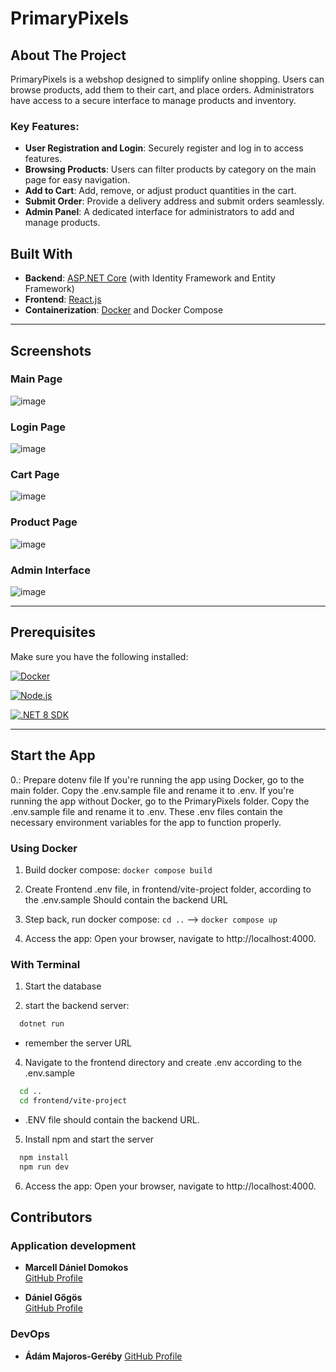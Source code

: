 # PrimaryPixels

## About The Project

PrimaryPixels is a webshop designed to simplify online shopping. Users can browse products, add them to their cart, and place orders. 
Administrators have access to a secure interface to manage products and inventory.

### Key Features:
- **User Registration and Login**: Securely register and log in to access features.
- **Browsing Products**: Users can filter products by category on the main page for easy navigation.
- **Add to Cart**: Add, remove, or adjust product quantities in the cart.
- **Submit Order**: Provide a delivery address and submit orders seamlessly.
- **Admin Panel**: A dedicated interface for administrators to add and manage products.


## Built With

- **Backend**: [ASP.NET Core](https://dotnet.microsoft.com/en-us/apps/aspnet) (with Identity Framework and Entity Framework)
- **Frontend**: [React.js](https://reactjs.org/)
- **Containerization**: [Docker](https://www.docker.com/) and Docker Compose

---

## Screenshots

### Main Page
![image](https://github.com/user-attachments/assets/9c488554-921b-4fd0-89b3-091bfb2349a7)

### Login Page
![image](https://github.com/user-attachments/assets/8273b48b-1266-4247-84a6-e165d5488f6c)

### Cart Page
![image](https://github.com/user-attachments/assets/f3dad35d-e70b-49d8-95ff-b4df4bc6eadc)

### Product Page
![image](https://github.com/user-attachments/assets/fcdb26e2-aee0-4031-bb38-83012683b12e)

### Admin Interface
![image](https://github.com/user-attachments/assets/22abd890-ef0c-413a-8079-c108874f08c3)


---

## Prerequisites

Make sure you have the following installed:

[![Docker][Docker]](https://www.docker.com/)

[![Node.js][Node.js]](https://nodejs.org/)

[![.NET 8 SDK][.NET]](https://dotnet.microsoft.com/)

---

## Start the App

0.: Prepare dotenv file If you're running the app using Docker, go to the main folder. Copy the .env.sample file and rename it to .env. If you're running the app without Docker, go to the PrimaryPixels folder. Copy the .env.sample file and rename it to .env. These .env files contain the necessary environment variables for the app to function properly.


### Using Docker

1. Build docker compose: `docker compose build`

2. Create Frontend .env file, in frontend/vite-project folder, according to the .env.sample Should contain the backend URL

3. Step back, run docker compose: `cd ..`  --> `docker compose up`

4. Access the app: Open your browser, navigate to http://localhost:4000.


### With Terminal

1. Start the database
  
 
3. start the backend server:

  ```sh
    dotnet run
  ```
  - remember the server URL
 
4. Navigate to the frontend directory and create .env according to the .env.sample

  ```sh
    cd ..
    cd frontend/vite-project
  ```
 - .ENV file should contain the backend URL.
 
5. Install npm and start the server

  ```sh
    npm install
    npm run dev
  ```
 
6. Access the app: Open your browser, navigate to http://localhost:4000.

## Contributors

### Application development

- **Marcell Dániel Domokos**  
  [GitHub Profile](https://github.com/domokosmarcell)

- **Dániel Gőgös**  
  [GitHub Profile](https://github.com/GogosDani)

### DevOps

- **Ádám Majoros-Geréby**
  [GitHub Profile](https://github.com/majorosgereby/)

<!--Links for logos! -->
[Docker]: https://img.shields.io/badge/Docker-blue?style=plastic&logo=docker&logoColor=darkblue
[Node.js]: https://img.shields.io/badge/Node.js-black?style=plastic&logo=nodedotjs&logoColor=green
[.NET]: https://img.shields.io/badge/.NET_8_SDK-darkblue?style=plastic&logo=dotnet&logoColor=white&labelColor=purple



